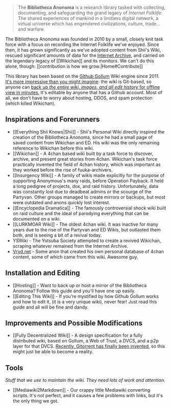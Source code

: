 > The **Bibliotheca Anonoma** is a research library tasked with collecting, documenting, and safeguarding the grand legacy of *Internet Folklife*: The shared experiences of mankind in a limitless digital network, a virtual universe which has engendered civilizations, culture, trade... and warfare.

The Bibliotheca Anonoma was founded in 2010 by a small, closely knit task force with a focus on recording the Internet Folklife we've enjoyed. Since then, it has grown significantly as we've adopted content from Shii's Wiki, rescued significant amounts of data for the [Internet Archive](http://archiveteam.org/index.php?title=Bibliotheca_Anonoma#Saved_Websites), and carried on the legendary legacy of [[Wikichan]] and its monitors. We can't do this alone, though: [[contribution is how we grow.|Home#Contribute]]

This library has been based on the [Github Gollum](http://github.com/gollum/gollum) Wiki engine since 2011. [It's more impressive than you might imagine](http://alblue.bandlem.com/2011/05/git-tip-of-week-gollum.html): the wiki is Git-based, so anyone can [back up _the entire wiki, images, and all edit history_ for offline view in minutes.](http://flummox-engineering.blogspot.com/2014/01/how-to-download-github-wiki.html) It's editable by anyone that has a Github account. Most of all, we don't have to worry about hosting, DDOS, and spam protection (which killed Wikichan).

## Inspirations and Forerunners

* [[Everything Shii Knows|Shii]] - Shii's Personal Wiki directly inspired the creation of the Bibliotheca Anonoma, since he had a small page of saved content from Wikichan and ED. His wiki was the only remaining reference to Wikichan before this wiki.
* [[Wikichan]] - A 4chan based wiki built by a task force to discover, archive, and present great stories from 4chan. Wikichan's task force practically invented the field of 4chan history, which was important as they worked before the rise of fuuka-archivers.
* [[Insurgency Wiki]] - A family of wikis made explicitly for the purpose of supporting Anonymous's many raids, before Operation Payback. It held a long pedigree of projects, dox, and raid history. Unfortunately, data was constantly lost due to deadbeat admins or the scourge of the Partyvan. Other groups managed to create mirrors or backups, but most were outdated and anons quickly lost interest. 
* [[Encyclopedia Dramatica]] - The famously controversial shock wiki built on raid culture and the ideal of parodying everything that can be documented on a wiki.
* [[LURKMOAR Wiki]] - The oldest 4chan wiki. It was inactive for many years due to the rise of the Partyvan and ED Wikis, but outlasted them both, and is seeing a bit of a revival today.
* YSWiki - The Yotsuba Society attempted to create a revived Wikichan, scraping whatever remained from the Internet Archive.
* [Vryd.net](http://dir.vyrd.net/) - Some anon that created his own personal database of 4chan content, some of which came from this wiki. Awesome guy.

## Installation and Editing

* [[Hosting]] - Want to back up or host a mirror of the Bibliotheca Anonoma? Follow this guide and you'll have one up easily.
* [[Editing This Wiki]] - If you're mystified by how Github Gollum works and how to edit it, (it is a very unique wiki), never fear! Just read this guide and all will be fine and dandy.

## Improvements and Possible Modifications

* [[Fully Decentralized Wiki]] - A design specification for a fully distributed wiki, based on Gollum, a Web of Trust, a DVCS, and a p2p layer for that DVCS. [Recently, Gitorrent has finally been invented](http://blog.printf.net/articles/2015/05/29/announcing-gittorrent-a-decentralized-github/), so this might just be able to become a reality.

## Tools

*Stuff that we use to maintain the wiki. They need lots of work and attention.*

* [[Mediawiki2Markdown]] - Our crappy little Mediawiki converting scripts. It's not perfect, and it causes a few problems with links, but it's the only thing we got.